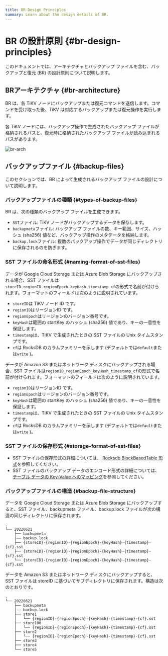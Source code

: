 ```yaml
---
title: BR Design Principles
summary: Learn about the design details of BR.
---
```


# BR の設計原則 {#br-design-principles}

このドキュメントでは、アーキテクチャとバックアップ ファイルを含む、バックアップと復元 (BR) の設計原則について説明します。

## BRアーキテクチャ {#br-architecture}

BR は、各 TiKV ノードにバックアップまたは復元コマンドを送信します。コマンドを受け取った後、TiKV は対応するバックアップまたは復元操作を実行します。

各 TiKV ノードには、バックアップ操作で生成されたバックアップ ファイルが格納されるパスと、復元時に格納されたバックアップ ファイルが読み込まれるパスがあります。

![br-arch](/media/br-arch.png)

## バックアップファイル {#backup-files}

このセクションでは、BR によって生成されるバックアップ ファイルの設計について説明します。

### バックアップファイルの種類 {#types-of-backup-files}

BR は、次の種類のバックアップ ファイルを生成できます。

-   `SST`ファイル: TiKV ノードがバックアップするデータを保存します。
-   `backupmeta`ファイル: バックアップ ファイルの数、キー範囲、サイズ、ハッシュ (sha256) 値など、バックアップ操作のメタデータを格納します。
-   `backup.lock`ファイル: 複数のバックアップ操作でデータが同じディレクトリに保存されるのを防ぎます。

### SST ファイルの命名形式 {#naming-format-of-sst-files}

データが Google Cloud Storage または Azure Blob Storage にバックアップされる場合、SST ファイルは`storeID_regionID_regionEpoch_keyHash_timestamp_cf`の形式で名前が付けられます。フォーマットのフィールドは次のように説明されています。

-   `storeID`は TiKV ノード ID です。
-   `regionID`はリージョンID です。
-   `regionEpoch`はリージョンのバージョン番号です。
-   `keyHash`は範囲の startKey のハッシュ (sha256) 値であり、キーの一意性を保証します。
-   `timestamp`は、TiKV で生成されたときの SST ファイルの Unix タイムスタンプです。
-   `cf`は RocksDB のカラムファミリーを示します (デフォルトでは`default`または`write` )。

データが Amazon S3 またはネットワーク ディスクにバックアップされる場合、SST ファイルは`regionID_regionEpoch_keyHash_timestamp_cf`の形式で名前が付けられます。フォーマットのフィールドは次のように説明されています。

-   `regionID`はリージョンID です。
-   `regionEpoch`はリージョンのバージョン番号です。
-   `keyHash`は範囲の startKey のハッシュ (sha256) 値であり、キーの一意性を保証します。
-   `timestamp`は、TiKV で生成されたときの SST ファイルの Unix タイムスタンプです。
-   `cf`は RocksDB のカラムファミリーを示します (デフォルトでは`default`または`write` )。

### SST ファイルの保存形式 {#storage-format-of-sst-files}

-   SST ファイルの保存形式の詳細については、 [Rocksdb BlockBasedTable 形式](https://github.com/facebook/rocksdb/wiki/Rocksdb-BlockBasedTable-Format)を参照してください。
-   SST ファイルのバックアップ データのエンコード形式の詳細については、 [テーブル データの Key-Value へのマッピング](/tidb-computing.md#mapping-of-table-data-to-key-value)を参照してください。

### バックアップファイルの構造 {#backup-file-structure}

データを Google Cloud Storage または Azure Blob Storage にバックアップすると、SST ファイル、backupmeta ファイル、backup.lock ファイルが次の構造の同じディレクトリに保存されます。

```
.
└── 20220621
    ├── backupmeta
    |—— backup.lock
    ├── {storeID}-{regionID}-{regionEpoch}-{keyHash}-{timestamp}-{cf}.sst
    ├── {storeID}-{regionID}-{regionEpoch}-{keyHash}-{timestamp}-{cf}.sst
    └── {storeID}-{regionID}-{regionEpoch}-{keyHash}-{timestamp}-{cf}.sst
```

データを Amazon S3 またはネットワーク ディスクにバックアップすると、SST ファイルは storeID に基づいてサブディレクトリに保存されます。構造は次のとおりです。

```
.
└── 20220621
    ├── backupmeta
    |—— backup.lock
    ├── store1
    │   └── {regionID}-{regionEpoch}-{keyHash}-{timestamp}-{cf}.sst
    ├── store100
    │   └── {regionID}-{regionEpoch}-{keyHash}-{timestamp}-{cf}.sst
    ├── store2
    │   └── {regionID}-{regionEpoch}-{keyHash}-{timestamp}-{cf}.sst
    ├── store3
    ├── store4
    └── store5
```
